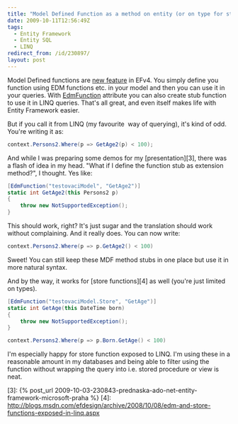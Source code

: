 ```yaml
---
title: "Model Defined Function as a method on entity (or on type for store function)"
date: 2009-10-11T12:56:49Z
tags:
  - Entity Framework
  - Entity SQL
  - LINQ
redirect_from: /id/230897/
layout: post
---
```

Model Defined functions are [new feature][1] in EFv4. You simply define you function using EDM functions etc. in your model and then you can use it in your queries. With [EdmFunction][2] attribute you can also create stub function to use it in LINQ queries. That's all great, and even itself makes life with Entity Framework easier.

But if you call it from LINQ (my favourite  way of querying), it's kind of odd. You're writing it as:

```csharp
context.Persons2.Where(p => GetAge2(p) < 100);
```

And while I was preparing some demos for my [presentation][3], there was a flash of idea in my head. "What if I define the function stub as extension method?", I thought. Yes like:

```csharp
[EdmFunction("testovaciModel", "GetAge2")]
static int GetAge2(this Persons2 p)
{
	throw new NotSupportedException();
}
```

This should work, right? It's just sugar and the translation should work without complaining. And it really does. You can now write:

```csharp
context.Persons2.Where(p => p.GetAge2() < 100)
```

Sweet! You can still keep these MDF method stubs in one place but use it in more natural syntax.

And by the way, it works for [store functions][4] as well (you're just limited on types).

```csharp
[EdmFunction("testovaciModel.Store", "GetAge")]
static int GetAge(this DateTime born)
{
	throw new NotSupportedException();
}
```

```csharp
context.Persons2.Where(p => p.Born.GetAge() < 100)
```

I'm especially happy for store function exposed to LINQ. I'm using these in a reasonable amount in my databases and being able to filter using the function without wrapping the query into i.e. stored procedure or view is neat.

[1]: http://blogs.msdn.com/efdesign/archive/2009/01/07/model-defined-functions.aspx
[2]: http://msdn.microsoft.com/en-us/library/system.data.objects.dataclasses.edmfunctionattribute(VS.100).aspx
[3]: {% post_url 2009-10-03-230843-prednaska-ado-net-entity-framework-microsoft-praha %}
[4]: http://blogs.msdn.com/efdesign/archive/2008/10/08/edm-and-store-functions-exposed-in-linq.aspx
